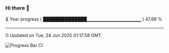 ### Hi there 👋

⏳ Year progress { ██████████████▁▁▁▁▁▁▁▁▁▁▁▁▁▁▁▁ } 47.69 %

---

⏰ Updated on Tue, 24 Jun 2025 01:17:58 GMT

![Progress Bar CI](https://github.com/liununu/liununu/workflows/Progress%20Bar%20CI/badge.svg)
